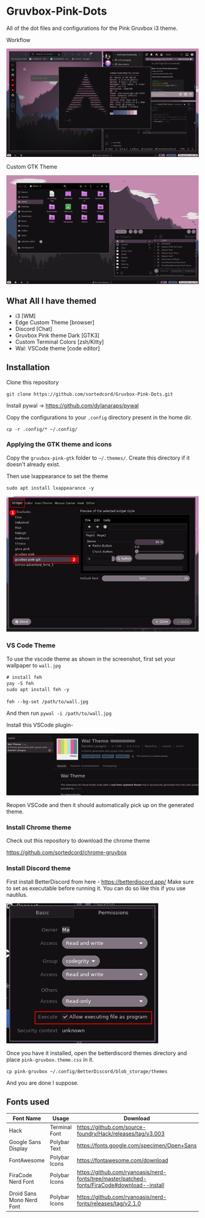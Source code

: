 # Gruvbox-Pink-Dots
All of the dot files and configurations for the Pink Gruvbox i3 theme.

Workflow

![Screenshot](dev.png)

Custom GTK Theme

![GTK](gtk.png)

## What All I have themed

- i3 [WM]
- Edge Custom Theme [browser]
- Discord [Chat]
- Gruvbox Pink theme Dark [GTK3]
- Custom Terminal Colors [zsh/Kitty]
- Wal: VSCode theme [code editor]

## Installation

Clone this repository
``` 
git clone https://github.com/sortedcord/Gruvbox-Pink-Dots.git 
```

Install pywal -> https://github.com/dylanaraps/pywal

Copy the configurations to your `.config` directory present in the home dir.
```
cp -r .config/* ~/.config/
```

### Applying the GTK theme and icons

Copy the `gruvbox-pink-gtk` folder to `~/.themes/`. Create this directory if it doesn't already exist.

Then use lxappearance to set the theme
```
sudo apt install lxappearance -y
```

![GTK](lx.png)

### VS Code Theme

To use the vscode theme as shown in the screenshot, first set your wallpaper to `wall.jpg`
```
# install feh
yay -S feh
sudo apt install feh -y

feh --bg-set /path/to/wall.jpg
```

And then run `pywal -i /path/to/wall.jpg`

Install this VSCode plugin-

![Screenshot](extension.png)

Reopen VSCode and then it should automatically pick up on the generated theme.

### Install Chrome theme

Check out this repository to download the chrome theme

https://github.com/sortedcord/chrome-gruvbox

### Install Discord theme

First install BetterDiscord from here - https://betterdiscord.app/
Make sure to set as executable before running it. You can do so like this if you use nautilus.

![Screenshot](chmod.png)

Once you have it installed, open the betterdiscord themes directory and place `pink-gruvbox.theme.css` in it.

```
cp pink-gruvbox ~/.config/BetterDiscord/blob_storage/themes
```

And you are done I suppose.


## Fonts used

| Font Name                 | Usage         | Download                                                    
|---------------------------|---------------|----------------------------------------------------------------------------------------------|
| Hack                      | Terminal Font | https://github.com/source-foundry/Hack/releases/tag/v3.003                                   |
| Google Sans Display       | Polybar Text  | https://fonts.google.com/specimen/Open+Sans                                                  | 
| FontAwesome               | Polybar Icons | https://fontawesome.com/download                                                             |
| FiraCode Nerd Font        | Polybar Icons | https://github.com/ryanoasis/nerd-fonts/tree/master/patched-fonts/FiraCode#download--install |
| Droid Sans Mono Nerd Font | Polybar Icons | https://github.com/ryanoasis/nerd-fonts/releases/tag/v2.1.0                                  |
